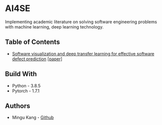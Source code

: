 # AI4SE
Implementing academic literature on solving software engineering problems with machine learning, deep learning technology.

## Table of Contents
* [Software visualization and deep transfer learning for effective software defect prediction](https://github.com/minqukanq/AI4SE/tree/main/software-visualization) [[paper]](https://dl.acm.org/doi/abs/10.1145/3377811.3380389)


## Build With

* Python - 3.8.5
* Pytorch - 1.7.1

## Authors

* Mingu Kang - [Github](https://github.com/minqukanq)
